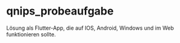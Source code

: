 # qnips_probeaufgabe

Lösung als Flutter-App, die auf IOS, Android, Windows und im Web funktionieren sollte.